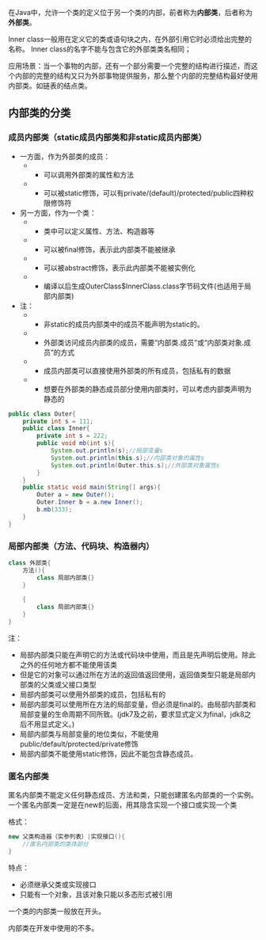 在Java中，允许一个类的定义位于另一个类的内部，前者称为**内部类**，后者称为**外部类**。

Inner class一般用在定义它的类或语句块之内，在外部引用它时必须给出完整的名称。 Inner class的名字不能与包含它的外部类类名相同；

应用场景：当一个事物的内部，还有一个部分需要一个完整的结构进行描述，而这个内部的完整的结构又只为外部事物提供服务，那么整个内部的完整结构最好使用内部类。如链表的结点类。

## 内部类的分类

### 成员内部类（static成员内部类和非static成员内部类）

- 一方面，作为外部类的成员：
  -   - 可以调用外部类的属性和方法
  -   - 可以被static修饰，可以有private/(default)/protected/public四种权限修饰符
- 另一方面，作为一个类：
  -   - 类中可以定义属性、方法、构造器等
  -   - 可以被final修饰，表示此内部类不能被继承
  -   - 可以被abstract修饰，表示此内部类不能被实例化
  -   - 编译以后生成OuterClass$InnerClass.class字节码文件(也适用于局部内部类)
- 注：
  -   - 非static的成员内部类中的成员不能声明为static的。
  -   - 外部类访问成员内部类的成员，需要“内部类.成员”或“内部类对象.成员”的方式
  -   - 成员内部类可以直接使用外部类的所有成员，包括私有的数据
  -   - 想要在外部类的静态成员部分使用内部类时，可以考虑内部类声明为静态的

```java
public class Outer{
    private int s = 111;
    public class Inner{
        private int s = 222;
        public void mb(int s){
            System.out.println(s);//局部变量s
            System.out.println(this.s);//内部类对象的属性s
            System.out.println(Outer.this.s);//外部类对象属性s
        }
    }
    public static void main(String[] args){
        Outer a = new Outer();
        Outer.Inner b = a.new Inner();
        b.mb(333);
    }
}
```

### 局部内部类（方法、代码块、构造器内）

```java
class 外部类{
    方法(){
        class 局部内部类{}
    }
  
    {
        class 局部内部类{}
    }
}
```

注：

- 局部内部类只能在声明它的方法或代码块中使用，而且是先声明后使用。除此之外的任何地方都不能使用该类
- 但是它的对象可以通过所在方法的返回值返回使用，返回值类型只能是局部内部类的父类或父接口类型
- 局部内部类可以使用外部类的成员，包括私有的
- 局部内部类可以使用所在方法的局部变量，但必须是final的。由局部内部类和局部变量的生命周期不同所致。(jdk7及之前，要求显式定义为final，jdk8之后不用显式定义。)
- 局部内部类与局部变量的地位类似，不能使用public/default/protected/private修饰
- 局部内部类不能使用static修饰，因此不能包含静态成员。

### 匿名内部类

匿名内部类不能定义任何静态成员、方法和类，只能创建匿名内部类的一个实例。一个匿名内部类一定是在new的后面，用其隐含实现一个接口或实现一个类

格式：

```java
new 父类构造器（实参列表）|实现接口(){ 
    //匿名内部类的类体部分
}
```

特点：

- 必须继承父类或实现接口
- 只能有一个对象，且该对象只能以多态形式被引用

一个类的内部类一般放在开头。

内部类在开发中使用的不多。